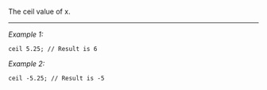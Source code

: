 The ceil value of x.


---
*Example 1:*
```sqf
ceil 5.25; // Result is 6
```

*Example 2:*
```sqf
ceil -5.25; // Result is -5
```